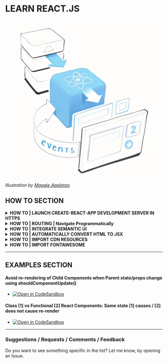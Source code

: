 # LEARN REACT.JS

![React](./img/MetaphorsofReact_2.0.012.jpg)

_Illustration by [Maggie Appleton](https://maggieappleton.com/)_

<h2>HOW TO SECTION</h2>

  <!--
  <details>
    <summary><strong>HOW TO | DESCRIPTION</strong></summary>
    <br/>

  > **INSTRUCTIONS**:

  > **DEMO**: [CODESANDBOX]()

  > **REFERENCES & SOURCES**:

  - []()

  </details>
  -->

  <details>
    <summary><strong>HOW TO | LAUNCH CREATE-REACT-APP DEVELOPMENT SERVER IN HTTPS</strong></summary>
    <br/>

  > **INSTRUCTIONS**:

  Create or Edit the file **.env** and add the following line:

  ```
  HTTPS=true
  ```

  </details>
  
  <details>
    <summary><strong>HOW TO | ROUTING | Navigate Programmatically</strong></summary>
    <br/>

  > **INSTRUCTIONS**:

  Class Components:

  ```jsx
  class HomePage extends Component {

    redirectClickHandler(){

      this.props.history.push("/products");

    }

  }
  ```

  Functional Components:

  ```jsx
  function HomePage( props ){

    redirectClickHandler(){

      props.history.push("/products");

    }

  }
  ```

  > **DEMO**: [CODESANDBOX](https://codesandbox.io/s/reactjs-routing-navigate-programmatically-7lilk)

  </details>


  <details>
    <summary><strong>HOW TO | INTEGRATE SEMANTIC UI</strong></summary>
    <br/>

  > **INSTRUCTIONS**:

  1) Using [sematic-ui-css](https://github.com/Semantic-Org/Semantic-UI-CSS):

  ```bash
  npm install sematic-ui-css  
  ```

  OR:

  ```bash
  yarn add sematic-ui-css
  ```

  ```jsx
  import 'semantic-ui-css/semantic.min.css';

  <button class="ui primary basic button">Primary</button>
  <button class="ui secondary basic button">Secondary</button>
  <button class="ui positive basic button">Positive</button>
  <button class="ui negative basic button">Negative</button>
  ```

  2) Using: [semantic-ui-react](https://react.semantic-ui.com/): 

  ```bash
  npm install semantic-ui-react
  ```

  OR:

  ```bash
  yarn add semantic-ui-react
  ```

  ```jsx
  import { Button } from 'semantic-ui-react';

  <Button primary>Primary</Button>
  <Button secondary>Secondary</Button>
  <Button positive>Positive</Button>
  <Button negative>Negative</Button>
  ```

  > **DEMO**: [CODESANDBOX](https://codesandbox.io/s/reactjs-import-semantic-ui-m80x9)

  </details>

  <details>
    <summary><strong>HOW TO | AUTOMATICALLY CONVERT HTML TO JSX</strong></summary>
    <br/>

  > **(1) Using a (free) online tool**: [HTML-to-JSX](https://transform.tools/html-to-jsx)

  > **(2) Using a VSCode Extension**: [HTML-to-JSX](https://marketplace.visualstudio.com/items?itemName=riazxrazor.html-to-jsx)

  </details>

  <details>
    <summary><strong>HOW TO | IMPORT CDN RESOURCES</strong></summary>
    <br/>

  > **Way #1 - Import the resources in the `index.html` file**:

  ```html
  <head>
    <script src="https://code.jquery.com/jquery-3.1.1.slim.min.js" integrity="sha384-A7FZj7v+d/sdmMqp/nOQwliLvUsJfDHW+k9Omg/a/EheAdgtzNs3hpfag6Ed950n" crossorigin="anonymous"></script>
    <link rel="stylesheet" href="https://stackpath.bootstrapcdn.com/bootstrap/4.4.1/css/bootstrap.min.css" integrity="sha384-Vkoo8x4CGsO3+Hhxv8T/Q5PaXtkKtu6ug5TOeNV6gBiFeWPGFN9MuhOf23Q9Ifjh" crossorigin="anonymous">
  </head>
  ```
  > **Way #2 - Use the @import CSS rule inside a local .css or .scss file**:

  `App.css:`

  ```css
	@import 'https://cdnjs.cloudflare.com/ajax/libs/bulma/0.6.2/css/bulma.min.css';
  ```

  ```jsx
  import './App.css';
  ```

  > **DEMO**: [CODESANDBOX](https://codesandbox.io/s/reactjs-import-cdn-resources-c9lt8)

  > **REFERENCES & SOURCES**:

  - [StackOverflow: How to import libraries from cdn in reactjs?](https://stackoverflow.com/questions/42915486/how-to-import-libraries-from-cdn-in-reactjs)

  </details>

  <details>
    <summary><strong>HOW TO | IMPORT FONTAWESOME</strong></summary>
    <br/>

  > **INSTALLATION**:

  ```bash
  npm i --save @fortawesome/fontawesome-svg-core
  npm i --save @fortawesome/free-solid-svg-icons
  npm i --save @fortawesome/react-fontawesome
  ```

  > **USAGE**:

  ```jsx
  import { FontAwesomeIcon } from '@fortawesome/react-fontawesome'
  import { faCoffee } from '@fortawesome/free-solid-svg-icons'

  <FontAwesomeIcon icon={faCoffee}/>
  ```

  > **DEMO**: [CODESANDBOX](https://codesandbox.io/s/reactjs-fontawesome-2tw42)

  > **REFERENCES & SOURCES**:

  - [https://scotch.io/tutorials/using-font-awesome-5-with-react](https://scotch.io/tutorials/using-font-awesome-5-with-react)
  - [https://programmingwithmosh.com/react/font-awesome-5-with-react/](https://programmingwithmosh.com/react/font-awesome-5-with-react/)
  - [https://stackoverflow.com/questions/23116591/how-to-include-a-font-awesome-icon-in-reacts-render](https://stackoverflow.com/questions/23116591/how-to-include-a-font-awesome-icon-in-reacts-render)

  </details>

---

<h2>EXAMPLES SECTION</h2>

#### Avoid re-rendering of Child Components when Parent state/props change using **shouldComponentUpdate()** 
  - [![Open in CodeSandbox](https://img.shields.io/badge/Open%20in-CodeSandbox-blue?style=flat-square&logo=codesandbox)](https://githubbox.com/kostasx/EventLoop/tree/master/LearnReact/examples/shouldcomponentupdate)

#### Class [1] vs Functional [2] React Components: Same state [1] causes / [2] does not cause re-render 
  - [![Open in CodeSandbox](https://img.shields.io/badge/Open%20in-CodeSandbox-blue?style=flat-square&logo=codesandbox)](https://githubbox.com/kostasx/EventLoop/tree/master/LearnReact/examples/functional-vs-class-state-updates)

---

### Suggestions / Requests / Comments / Feedback

Do you want to see something specific in the list? Let me know, by opening an Issue.
